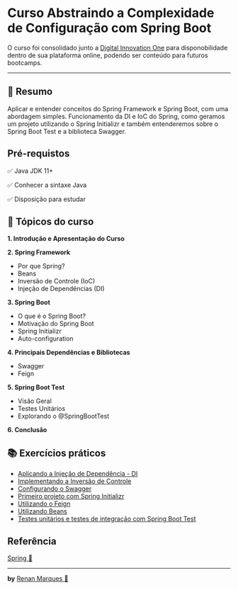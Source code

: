 
#  Curso Abstraindo a Complexidade de Configuração com Spring Boot 

O curso foi consolidado junto a [Digital Innovation One](https://digitalinnovation.one/) para disponobilidade dentro de sua plataforma online, podendo ser conteúdo para futuros bootcamps.

<hr/>

## 📑 Resumo

Aplicar e entender conceitos do Spring Framework e Spring Boot, com uma abordagem simples.
Funcionamento da DI e IoC do Spring, como geramos um projeto utilizando o Spring Initializr e também entenderemos sobre o Spring Boot Test e a biblioteca Swagger.

## Pré-requistos
 ✅ Java JDK 11+
 
 ✅  Conhecer a sintaxe Java
 
 ✅  Disposição para estudar

## 📌 Tópicos do curso 

**1. Introdução e Apresentação do Curso**

**2. Spring Framework**
  - Por que Spring?
  - Beans
  - Inversão de Controle (IoC)
  - Injeção de Dependências (DI)
  
**3. Spring Boot**
  - O que é o Spring Boot?
  - Motivação do Spring Boot
  - Spring Initializr
  - Auto-configuration
  
**4. Principais Dependências e Bibliotecas**
  - Swagger
  - Feign
  
**5. Spring Boot Test**
  - Visão Geral
  - Testes Unitários
  - Explorando o @SpringBootTest
  
**6. Conclusão**

## 📚 Exercícios práticos

- [Aplicando a Injeção de Dependência - DI](https://github.com/Re04nan/dio-experts-spring-boot-java/tree/master/injecaoDeDependencia)
- [Implementando a Inversão de Controle](https://github.com/Re04nan/dio-experts-spring-boot-java/tree/master/inversaoDeControle)
- [Configurando o Swagger](https://github.com/Re04nan/dio-experts-spring-boot-java/tree/master/personapi)
- [Primeiro projeto com Spring Initializr](https://github.com/Re04nan/dio-experts-spring-boot-java/tree/master/springbootweb)
- [Utilizando o Feign](https://github.com/Re04nan/dio-experts-spring-boot-java/tree/master/utilizandoFeign)
- [Utilizando Beans](https://github.com/Re04nan/dio-experts-spring-boot-java/tree/master/utilizandoBeans)
- [Testes unitários e testes de integração com Spring Boot Test](https://github.com/Re04nan/dio-experts-spring-boot-java/tree/master/springboottest)

## Referência

[Spring 🍃](https://spring.io/projects/)



<hr/>

**by** [Renan Marques 🖖](https://www.linkedin.com/in/renan-marques-dev/)

  
